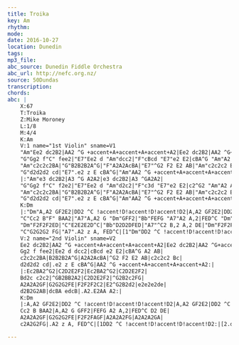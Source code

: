 ```yaml
---
title: Troika
key: Am
rhythm: 
mode:
date: 2016-10-27
location: Dunedin
tags:
mp3_file:
abc_source: Dunedin Fiddle Orchestra
abc_url: http://nefc.org.nz/
source: 50Dundas
transcription:
chords: 
abc: |
    X:67
    T:Troika
    Z:Mike Moroney
    L:1/8
    M:4/4
    K:Am
    V:1 name="1st Violin" sname=V1
    "Am"Ee2 dc2B2|AA2 ^G +accent+A+accent+A+accent+A2|Ee2 dc2B2|AA2 ^G+accent+A+accent+A+accent+A2|
    "G"Gg2 f"C" fee2|"E7"Ee2 d "Am"dcc2|"F"cBcd "E7"e2 E2|cBA^G "Am"A2 AB|
    "Am"c2c2c2BA|"G"B2B2B2A^G|"F"A2A2AcBA|"E7"^G2 F2 E2 AB|"Am"c2c2c2 Bc|
    "G"d2d2d2 cd|"E7".e2 z E cBA^G|"Am"AA2 ^G +accent+A+accent+A+accent+A2:|
    |:"Am"e3 dc2B2|A3 ^G A2A2|e3 dc2B2|A3 ^GA2A2|
    "G"Gg2 f"C" f2e2|"E7"Ee2 d "Am"d2c2|"F"c3d "E7"e2 E2|c2^G2 "Am"A2 AB|
    "Am"c2c2c2BA|"G"B2B2B2A^G|"F"A2A2AcBA|"E7"^G2 F2 E2 AB|"Am"c2c2c2 Bc|
    "G"d2d2d2 cd|"E7".e2 z E cBA^G|"Am"AA2 ^G +accent+A+accent+A+accent+A2:|
    K:Dm
    |:"Dm"A,A2 GF2E2|DD2 ^C !accent!D!accent!D!accent!D2|A,A2 GF2E2|DD2 ^C!accent!D!accent!D!accent!D2|
    "C"Cc2 B"F" BAA2|"A7"A,A2 G "Dm"GFF2|"Bb"FEFG "A7"A2 A,2|FED^C "Dm"D2 DE|
    "Dm"F2F2F2ED|"C"E2E2E2D^C|"Bb"D2D2DFED|"A7"^C2 B,2 A,2 DE|"Dm"F2F2F2 EF|
    "C"G2G2G2 FG|"A7".A2 z A, FED^C|[1"Dm"DD2 ^C !accent!D!accent!D!accent!D2:|[2"Gm".d2zD"E7" cBA^G!D.C.!||
    V:2 name="2nd Violin" sname=V2
    Ee2 dc2B2|AA2 ^G +accent+A+accent+A+accent+A2|Ee2 dc2B2|AA2 ^G+accent+A+accent+A+accent+A2|
    Gg2 f fee2|Ee2 d dcc2|cBcd e2 E2|cBA^G A2 AB|
    c2c2c2BA|B2B2B2A^G|A2A2AcBA|^G2 F2 E2 AB|c2c2c2 Bc|
    d2d2d2 cd|.e2 z E cBA^G|AA2 ^G +accent+A+accent+A+accent+A2:|
    |:Ec2BA2^G2|C2D2E2F2|Ec2BA2^G2|C2D2E2F2|
    Bd2c c2c2|^GB2BB2A2|C2D2E2F2|^G2B2c2FG|
    A2A2A2GF|G2G2G2FE|F2F2F2C2|E2^G2B2d2|e2e2e2de|
    d2B2G2AB|dcBA edcB|.A2.E2AA A2:|
    K:Dm
    |:A,A2 GF2E2|DD2 ^C !accent!D!accent!D!accent!D2|A,A2 GF2E2|DD2 ^C!accent!D!accent!D!accent!D2|
    Cc2 B BAA2|A,A2 G GFF2|FEFG A2 A,2|FED^C D2 DE|
    A2A2A2GF|G2G2G2FE|F2F2FAGF|A2A2A2FG|A2A2A2GA|
    c2A2G2FG|.A2 z A, FED^C|[1DD2 ^C !accent!D!accent!D!accent!D2:|[2.d2zD"E7" cBA^G!D.C.!||

---
```




